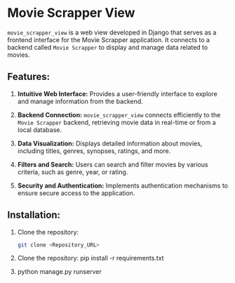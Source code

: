 # Movie Scrapper View

`movie_scrapper_view` is a web view developed in Django that serves as a frontend interface for the Movie Scrapper application. It connects to a backend called `Movie Scrapper` to display and manage data related to movies.

## Features:

1. **Intuitive Web Interface:** Provides a user-friendly interface to explore and manage information from the backend.

2. **Backend Connection:** `movie_scrapper_view` connects efficiently to the `Movie Scrapper` backend, retrieving movie data in real-time or from a local database.

3. **Data Visualization:** Displays detailed information about movies, including titles, genres, synopses, ratings, and more.

4. **Filters and Search:** Users can search and filter movies by various criteria, such as genre, year, or rating.

5. **Security and Authentication:** Implements authentication mechanisms to ensure secure access to the application.

## Installation:

1. Clone the repository:
   ```bash
   git clone <Repository_URL>

2. Clone the repository:
   pip install -r requirements.txt

3. python manage.py runserver


